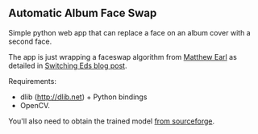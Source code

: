 ## Automatic Album Face Swap

Simple python web app that can replace a face on an album cover with a second face.

The app is just wrapping a faceswap algorithm from [Matthew Earl](https://github.com/matthewearl/faceswap) as detailed in [Switching Eds blog post](http://matthewearl.github.io/2015/07/28/switching-eds-with-python/).

Requirements:
- dlib (http://dlib.net) + Python bindings
- OpenCV. 

You'll also need to obtain the trained model [from
sourceforge](http://sourceforge.net/projects/dclib/files/dlib/v18.10/shape_predictor_68_face_landmarks.dat.bz2).